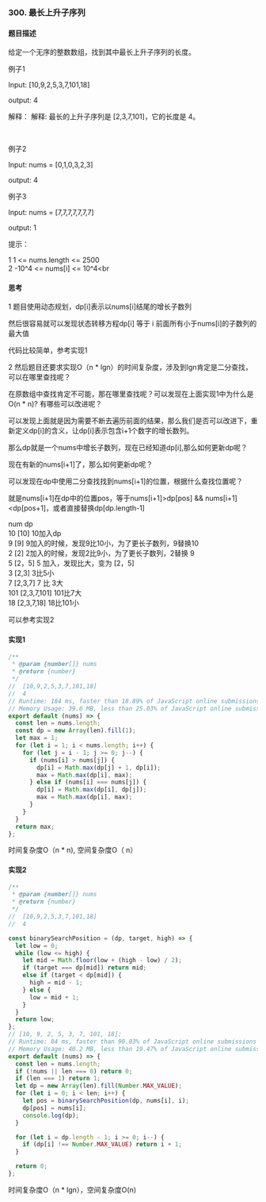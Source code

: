 ### 300. 最长上升子序列

#### 题目描述

给定一个无序的整数数组，找到其中最长上升子序列的长度。<br/>



例子1<br/>


Input:
[10,9,2,5,3,7,101,18]
<br/>

output: 4<br/>

解释： 解释: 最长的上升子序列是 [2,3,7,101]，它的长度是 4。<br/>

<br/>

例子2<br/>

Input:
nums = [0,1,0,3,2,3]<br/>

output: 4<br/>

例子3<br/>


Input:
nums = [7,7,7,7,7,7,7]<br/>

output: 1<br/>


提示：<br/>


1 1 <= nums.length <= 2500<br/>
2 -10^4 <= nums[i] <= 10^4<br



#### 思考

1 题目使用动态规划，dp[i]表示以nums[i]结尾的增长子数列<br/>

然后很容易就可以发现状态转移方程dp[i] 等于 i 前面所有小于nums[i]的子数列的最大值<br/>

代码比较简单，参考实现1<br/>

2 然后题目还要求实现O（n * lgn）的时间复杂度，涉及到lgn肯定是二分查找，可以在哪里查找呢？<br/>

在原数组中查找肯定不可能，那在哪里查找呢？可以发现在上面实现1中为什么是O(n * n)? 有哪些可以改进呢？<br/>

可以发现上面就是因为需要不断去遍历前面的结果，那么我们是否可以改进下，重新定义dp[i]的含义，让dp[i]表示包含i+1个数字的增长数列。<br/>

那么dp就是一个nums中增长子数列，现在已经知道dp[i],那么如何更新dp呢？<br/>

现在有新的nums[i+1]了，那么如何更新dp呢？

可以发现在dp中使用二分查找找到nums[i+1]的位置，根据什么查找位置呢？

就是nums[i+1]在dp中的位置pos，等于nums[i+1]>dp[pos]  && nums[i+1]<dp[pos+1]，或者直接替换dp[dp.length-1]


num dp<br/>
10 [10]  10加入dp<br/>
9  [9]  9加入的时候，发现9比10小，为了更长子数列，9替换10<br/>
2  [2] 2加入的时候，发现2比9小，为了更长子数列，2替换  9<br/>
5  [2，5]  5 加入，发现比大，变为 [2，5] <br/>
3  [2,3]  3比5小<br/>
7  [2,3,7]  7 比 3大<br/>
101 [2,3,7,101] 101比7大<br/>
18 [2,3,7,18] 18比101小<br/>

可以参考实现2<br/>

#### 实现1

```js
/**
 * @param {number[]} nums
 * @return {number}
 */
//  [10,9,2,5,3,7,101,18]
//  4
// Runtime: 184 ms, faster than 18.89% of JavaScript online submissions for Longest Increasing Subsequence.
// Memory Usage: 39.6 MB, less than 25.03% of JavaScript online submissions for Longest Increasing Subsequence.
export default (nums) => {
  const len = nums.length;
  const dp = new Array(len).fill(1);
  let max = 1;
  for (let i = 1; i < nums.length; i++) {
    for (let j = i - 1; j >= 0; j--) {
      if (nums[i] > nums[j]) {
        dp[i] = Math.max(dp[j] + 1, dp[i]);
        max = Math.max(dp[i], max);
      } else if (nums[i] === nums[j]) {
        dp[i] = Math.max(dp[i], dp[j]);
        max = Math.max(dp[i], max);
      }
    }
  }
  return max;
};


```
时间复杂度O（n * n), 空间复杂度O（ n）



#### 实现2
```js
/**
 * @param {number[]} nums
 * @return {number}
 */
//  [10,9,2,5,3,7,101,18]
//  4

const binarySearchPosition = (dp, target, high) => {
  let low = 0;
  while (low <= high) {
    let mid = Math.floor(low + (high - low) / 2);
    if (target === dp[mid]) return mid;
    else if (target < dp[mid]) {
      high = mid - 1;
    } else {
      low = mid + 1;
    }
  }
  return low;
};
// [10, 9, 2, 5, 3, 7, 101, 18];
// Runtime: 84 ms, faster than 90.03% of JavaScript online submissions for Longest Increasing Subsequence.
// Memory Usage: 40.2 MB, less than 19.47% of JavaScript online submissions for Longest Increasing Subsequence.
export default (nums) => {
  const len = nums.length;
  if (!nums || len === 0) return 0;
  if (len === 1) return 1;
  let dp = new Array(len).fill(Number.MAX_VALUE);
  for (let i = 0; i < len; i++) {
    let pos = binarySearchPosition(dp, nums[i], i);
    dp[pos] = nums[i];
    console.log(dp);
  }

  for (let i = dp.length - 1; i >= 0; i--) {
    if (dp[i] !== Number.MAX_VALUE) return i + 1;
  }

  return 0;
};

```
时间复杂度O（n * lgn），空间复杂度O(n)